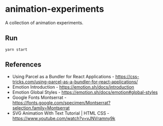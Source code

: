 # animation-experiments

A collection of animation experiments.

## Run

```
yarn start
```

## References

- Using Parcel as a Bundler for React Applications - https://css-tricks.com/using-parcel-as-a-bundler-for-react-applications/
- Emotion Introduction - https://emotion.sh/docs/introduction
- Emotion Global Styles - https://emotion.sh/docs/emotion#global-styles
- Google Fonts Montserrat - https://fonts.google.com/specimen/Montserrat?selection.family=Montserrat
- SVG Animation With Text Tutorial | HTML CSS - https://www.youtube.com/watch?v=vJNVramny9k
